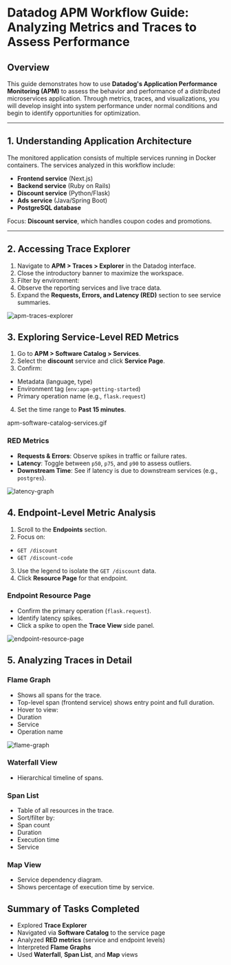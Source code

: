 
# Datadog APM Workflow Guide: Analyzing Metrics and Traces to Assess Performance

## Overview
This guide demonstrates how to use **Datadog's Application Performance Monitoring (APM)** to assess the behavior and performance of a distributed microservices application. Through metrics, traces, and visualizations, you will develop insight into system performance under normal conditions and begin to identify opportunities for optimization.

---

## 1. Understanding Application Architecture

The monitored application consists of multiple services running in Docker containers. The services analyzed in this workflow include:

- **Frontend service** (Next.js)
- **Backend service** (Ruby on Rails)
- **Discount service** (Python/Flask)
- **Ads service** (Java/Spring Boot)
- **PostgreSQL database**

Focus: **Discount service**, which handles coupon codes and promotions.

---

## 2. Accessing Trace Explorer

1. Navigate to **APM > Traces > Explorer** in the Datadog interface.
2. Close the introductory banner to maximize the workspace.
3. Filter by environment:
4. Observe the reporting services and live trace data.
5. Expand the **Requests, Errors, and Latency (RED)** section to see service summaries.


![apm-traces-explorer](https://github.com/user-attachments/assets/4c899920-c8e5-4a4a-9e85-a4d6a29aa5de)

## 3. Exploring Service-Level RED Metrics

1. Go to **APM > Software Catalog > Services**.
2. Select the **discount** service and click **Service Page**.
3. Confirm:
- Metadata (language, type)
- Environment tag (`env:apm-getting-started`)
- Primary operation name (e.g., `flask.request`)
4. Set the time range to **Past 15 minutes**.

apm-software-catalog-services.gif

### RED Metrics
- **Requests & Errors**: Observe spikes in traffic or failure rates.
- **Latency**: Toggle between `p50`, `p75`, and `p90` to assess outliers.
- **Downstream Time**: See if latency is due to downstream services (e.g., `postgres`).


![latency-graph](https://github.com/user-attachments/assets/e6c1f14e-1a55-4a23-8fcf-05711caf4ace)

## 4. Endpoint-Level Metric Analysis

1. Scroll to the **Endpoints** section.
2. Focus on:
- `GET /discount`
- `GET /discount-code`
3. Use the legend to isolate the `GET /discount` data.
4. Click **Resource Page** for that endpoint.

### Endpoint Resource Page
- Confirm the primary operation (`flask.request`).
- Identify latency spikes.
- Click a spike to open the **Trace View** side panel.
  

![endpoint-resource-page](https://github.com/user-attachments/assets/5177a504-757d-428e-b8b6-06addd1b7a0d)

## 5. Analyzing Traces in Detail

### Flame Graph
- Shows all spans for the trace.
- Top-level span (frontend service) shows entry point and full duration.
- Hover to view:
- Duration
- Service
- Operation name


![flame-graph](https://github.com/user-attachments/assets/6c2179c7-7029-497a-9c24-0529576e49c7)

###  Waterfall View
- Hierarchical timeline of spans.

###  Span List
- Table of all resources in the trace.
- Sort/filter by:
- Span count
- Duration
- Execution time
- Service

###  Map View
- Service dependency diagram.
- Shows percentage of execution time by service.


##  Summary of Tasks Completed

- Explored **Trace Explorer**
- Navigated via **Software Catalog** to the service page
- Analyzed **RED metrics** (service and endpoint levels)
- Interpreted **Flame Graphs**
- Used **Waterfall**, **Span List**, and **Map** views


